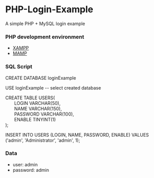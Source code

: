 # PHP-Login-Example

A simple PHP + MySQL login example

### PHP development environment
- <a href="https://www.apachefriends.org/index.html">XAMPP</a>
- <a href="https://www.mamp.info/en/">MAMP</a>

### SQL Script
CREATE DATABASE loginExample

USE loginExample -- select created database

CREATE TABLE USERS( </br>
&emsp;&emsp;LOGIN VARCHAR(50), </br>
&emsp;&emsp;NAME VARCHAR(150), </br>
&emsp;&emsp;PASSWORD VARCHAR(100), </br>
&emsp;&emsp;ENABLE TINYINT(1)</br>
);

INSERT INTO USERS (LOGIN, NAME, PASSWORD, ENABLE) VALUES ('admin', 'Administrator', 'admin', 1);

### Data
- user: admin
- password: admin

